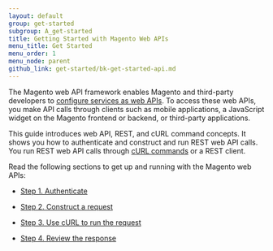 ```yaml
---
layout: default
group: get-started
subgroup: A_get-started
title: Getting Started with Magento Web APIs
menu_title: Get Started
menu_order: 1
menu_node: parent
github_link: get-started/bk-get-started-api.md
---
```


<p>The Magento web API framework enables Magento and third-party developers to <a href="{{ site.gdeurl }}extension-dev-guide/service-contracts/service-to-web-service.html">configure services as web APIs</a>. To access these web APIs, you make API calls through clients such as mobile applications, a JavaScript widget on the Magento frontend or backend, or third-party applications.</p>
<p>This guide introduces web API, REST, and cURL command concepts. It shows you how to authenticate and construct and run REST web API calls. You run REST web API calls through <a href="{{ site.gdeurl }}get-started/gs-curl.html">cURL commands</a> or a REST client.</p>
<!-- <p>You can modify these examples to construct other calls.</p> -->
<p>Read the following sections to get up and running with the Magento web APIs:</p>
<ul>
   <li>
      <p>
         <a href="{{ site.gdeurl }}get-started/authentication/gs-authentication.html">Step 1. Authenticate</a>
      </p>
   </li>
   <li>
      <p>
         <a href="{{ site.gdeurl }}get-started/gs-web-api-request.html">Step 2. Construct a request</a>
      </p>
   </li>
   <li>
      <p>
         <a href="{{ site.gdeurl }}get-started/gs-curl.html">Step 3. Use cURL to run the request</a>
      </p>
   </li>
   <li>
      <p>
         <a href="{{ site.gdeurl }}get-started/gs-web-api-response.html">Step 4. Review the response</a>
      </p>
   </li>
   <!--
      <li>
         <p>
            <a href="{{ site.gdeurl }}get-started/soap/soap-web-api-calls.html">SOAP web API calls</a>
         </p>
      </li>
      -->
</ul>






